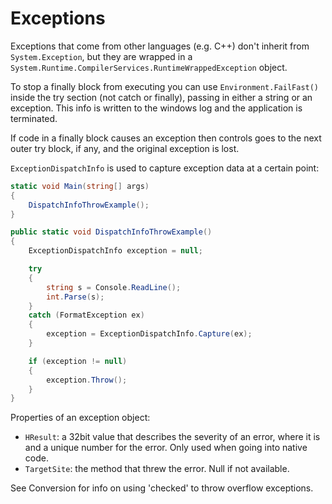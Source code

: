 # Exceptions
Exceptions that come from other languages (e.g. C++) don't inherit from `System.Exception`, but they are wrapped in a `System.Runtime.CompilerServices.RuntimeWrappedException` object.

To stop a finally block from executing you can use `Environment.FailFast()` inside the try section (not catch or finally), passing in either a string or an exception. This info is written to the windows log and the application is terminated.

If code in a finally block causes an exception then controls goes to the next outer try block, if any, and the original exception is lost.

`ExceptionDispatchInfo` is used to capture exception data at a certain point:

```csharp
static void Main(string[] args)
{
    DispatchInfoThrowExample();
}

public static void DispatchInfoThrowExample()
{
    ExceptionDispatchInfo exception = null;

    try
    {
        string s = Console.ReadLine();
        int.Parse(s);
    }
    catch (FormatException ex)
    {
        exception = ExceptionDispatchInfo.Capture(ex);
    }

    if (exception != null)
    {
        exception.Throw();
    }
}
```

Properties of an exception object:

- `HResult`: a 32bit value that describes the severity of an error, where it is and a unique number for the error. Only used when going into native code.
- `TargetSite`: the method that threw the error. Null if not available.


See Conversion for info on using 'checked' to throw overflow exceptions.
<!--stackedit_data:
eyJoaXN0b3J5IjpbLTE0NTEyNjQyNzFdfQ==
-->
